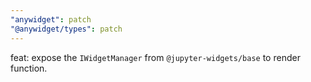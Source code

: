 ```yaml
---
"anywidget": patch
"@anywidget/types": patch
---
```


feat: expose the `IWidgetManager` from `@jupyter-widgets/base` to render function.
